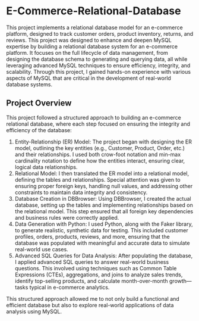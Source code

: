 # E-Commerce-Relational-Database
This project implements a relational database model for an e-commerce platform, designed to track customer orders, product inventory, returns, and reviews. This project was designed to enhance and deepen MySQL expertise by building a relational database system for an e-commerce platform. It focuses on the full lifecycle of data management, from designing the database schema to generating and querying data, all while leveraging advanced MySQL techniques to ensure efficiency, integrity, and scalability. Through this project, I gained hands-on experience with various aspects of MySQL that are critical in the development of real-world database systems. 
## Project Overview
This project followed a structured approach to building an e-commerce relational database, where each step focused on ensuring the integrity and efficiency of the database:
1. Entity-Relationship (ER) Model: The project began with designing the ER model, outlining the key entities (e.g., Customer, Product, Order, etc.) and their relationships. I used both crow-foot notation and min-max cardinality notation to define how the entities interact, ensuring clear, logical data relationships.
2. Relational Model: I then translated the ER model into a relational model, defining the tables and relationships. Special attention was given to ensuring proper foreign keys, handling null values, and addressing other constraints to maintain data integrity and consistency.
3. Database Creation in DBBrowser: Using DBBrowser, I created the actual database, setting up the tables and implementing relationships based on the relational model. This step ensured that all foreign key dependencies and business rules were correctly applied.
4. Data Generation with Python: I used Python, along with the Faker library, to generate realistic, synthetic data for testing. This included customer profiles, orders, products, reviews, and more, ensuring that the database was populated with meaningful and accurate data to simulate real-world use cases.
5. Advanced SQL Queries for Data Analysis: After populating the database, I applied advanced SQL queries to answer real-world business questions. This involved using techniques such as Common Table Expressions (CTEs), aggregations, and joins to analyze sales trends, identify top-selling products, and calculate month-over-month growth—tasks typical in e-commerce analytics.

This structured approach allowed me to not only build a functional and efficient database but also to explore real-world applications of data analysis using MySQL.
